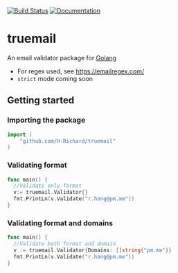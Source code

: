 [![Build Status](https://travis-ci.com/H-Richard/truemail.svg?branch=master)](https://travis-ci.com/H-Richard/truemail)
[![Documentation](https://godoc.org/github.com/H-Richard/truemail?status.svg)](https://godoc.org/github.com/H-Richard/truemail)

# truemail

An email validator package for [Golang](https://golang.org/)

- For regex used, see https://emailregex.com/
- `strict` mode coming soon

## Getting started


### Importing the package

```go
import (
	"github.com/H-Richard/truemail"
)
```

### Validating format

```go
func main() {
  //Validate only format
  v:= truemail.Validator{}
  fmt.PrintLn(v.Validate("r.hong@pm.me"))
}
```

### Validating format and domains

```go
func main() {
  //Validate both format and domain
  v := truemail.Validator{Domains: []string{"pm.me"}}
  fmt.PrintLn(v.Validate("r.hong@pm.me"))
}
```
